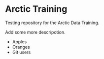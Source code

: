 # Arctic Training
Testing repository for the Arctic Data Training.

Add some more descripotion.

* Apples
* Oranges
* Git users

